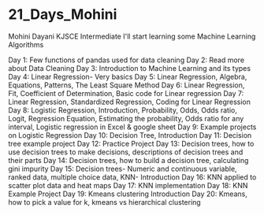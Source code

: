 # 21_Days_Mohini
Mohini Dayani
KJSCE
Intermediate I'll start learning some Machine Learning Algorithms

Day 1: Few functions of pandas used for data cleaning
Day 2: Read more about Data Cleaning
Day 3: Introduction to Machine Learning and its types
Day 4: Linear Regression- Very basics
Day 5: Linear Regression, Algebra, Equations, Patterns, The Least Square Method
Day 6: Linear Regression, Fit, Coefficient of Determination, Basic code for Linear regression 
Day 7: Linear Regression, Standardized Regression, Coding for Linear Regression
Day 8: Logistic Regression, Introduction, Probability, Odds, Odds ratio, Logit, Regression Equation, Estimating the probability, Odds ratio for any interval, Logistic regression in Excel & google sheet
Day 9: Example projects on Logistic Regression
Day 10: Decision Tree, Introduction
Day 11: Decision tree example project
Day 12: Practice Project
Day 13: Decision trees, how to use decision trees to make decisions, descriptions of decision trees and their parts
Day 14: Decision trees, how to build a decision tree, calculating gini impurity
Day 15: Decision trees- Numeric and continuous variable, ranked data, multiple choice data, KNN- Introduction
Day 16: KNN applied to scatter plot data and heat maps
Day 17: KNN implementation
Day 18: KNN Example Project
Day 19: Kmeans clustering Introduction 
Day 20: Kmeans, how to pick a value for k, kmeans vs hierarchical clustering 
